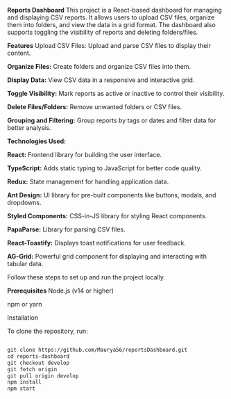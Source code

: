 **Reports Dashboard**
This project is a React-based dashboard for managing and displaying CSV reports. It allows users to upload CSV files, organize them into folders, and view the data in a grid format. The dashboard also supports toggling the visibility of reports and deleting folders/files.

**Features**
Upload CSV Files: Upload and parse CSV files to display their content.

**Organize Files:**
Create folders and organize CSV files into them.

**Display Data:**
View CSV data in a responsive and interactive grid.

**Toggle Visibility:**
Mark reports as active or inactive to control their visibility.

**Delete Files/Folders:**
Remove unwanted folders or CSV files.

**Grouping and Filtering:**
Group reports by tags or dates and filter data for better analysis.

**Technologies Used:**

**React:** Frontend library for building the user interface.

**TypeScript:** Adds static typing to JavaScript for better code quality.

**Redux:**
 State management for handling application data.

**Ant Design:**
 UI library for pre-built components like buttons, modals, and dropdowns.

**Styled Components:**
 CSS-in-JS library for styling React components.

**PapaParse:**
 Library for parsing CSV files.

**React-Toastify:**
 Displays toast notifications for user feedback.

**AG-Grid:**
Powerful grid component for displaying and interacting with tabular data.


Follow these steps to set up and run the project locally.

**Prerequisites**
Node.js (v14 or higher)

npm or yarn

Installation

To clone the repository, run:

```markdown

git clone https://github.com/Maurya56/reportsDashboard.git
cd reports-dashboard
git checkout develop
git fetch origin
git pull origin develop
npm install
npm start

```



